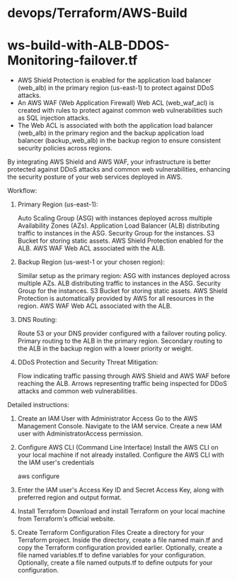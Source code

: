 # devops/Terraform/AWS-Build
# ws-build-with-ALB-DDOS-Monitoring-failover.tf


- AWS Shield Protection is enabled for the application load balancer (web_alb) in the primary region (us-east-1) to protect against DDoS attacks.
- An AWS WAF (Web Application Firewall) Web ACL (web_waf_acl) is created with rules to protect against common web vulnerabilities such as SQL injection attacks.
- The Web ACL is associated with both the application load balancer (web_alb) in the primary region and the backup application load balancer (backup_web_alb) in the backup region to ensure consistent security policies across regions.

By integrating AWS Shield and AWS WAF, your infrastructure is better protected against DDoS attacks and common web vulnerabilities, enhancing the security posture of your web services deployed in AWS.


Workflow:
1. Primary Region (us-east-1):

    Auto Scaling Group (ASG) with instances deployed across multiple Availability Zones (AZs).
    Application Load Balancer (ALB) distributing traffic to instances in the ASG.
    Security Group for the instances.
    S3 Bucket for storing static assets.
    AWS Shield Protection enabled for the ALB.
    AWS WAF Web ACL associated with the ALB.

2. Backup Region (us-west-1 or your chosen region):

    Similar setup as the primary region:
        ASG with instances deployed across multiple AZs.
        ALB distributing traffic to instances in the ASG.
        Security Group for the instances.
        S3 Bucket for storing static assets.
    AWS Shield Protection is automatically provided by AWS for all resources in the region.
    AWS WAF Web ACL associated with the ALB.

3. DNS Routing:

    Route 53 or your DNS provider configured with a failover routing policy.
    Primary routing to the ALB in the primary region.
    Secondary routing to the ALB in the backup region with a lower priority or weight.

4. DDoS Protection and Security Threat Mitigation:

    Flow indicating traffic passing through AWS Shield and AWS WAF before reaching the ALB.
    Arrows representing traffic being inspected for DDoS attacks and common web vulnerabilities.


Detailed instructions:

1. Create an IAM User with Administrator Access
Go to the AWS Management Console.
Navigate to the IAM service.
Create a new IAM user with AdministratorAccess permission.

2. Configure AWS CLI (Command Line Interface)
Install the AWS CLI on your local machine if not already installed.
Configure the AWS CLI with the IAM user's credentials

    aws configure

3. Enter the IAM user's Access Key ID and Secret Access Key, along with preferred region and output format.

4. Install Terraform
Download and install Terraform on your local machine from Terraform's official website.

5. Create Terraform Configuration Files
Create a directory for your Terraform project.
Inside the directory, create a file named main.tf and copy the Terraform configuration provided earlier.
Optionally, create a file named variables.tf to define variables for your configuration.
Optionally, create a file named outputs.tf to define outputs for your configuration.
